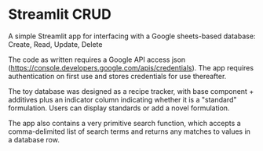 # Streamlit CRUD 
A simple Streamlit app for interfacing with a Google sheets-based database: Create, Read, Update, Delete

The code as written requires a Google API access json (https://console.developers.google.com/apis/credentials). The app requires authentication on first use and stores credentials for use thereafter. 

The toy database was designed as a recipe tracker, with base component + additives plus an indicator column indicating whether it is a "standard" formulation. Users can display standards or add a novel formulation.

The app also contains a very primitive search function, which accepts a comma-delimited list of search terms and returns any matches to values in a database row. 
